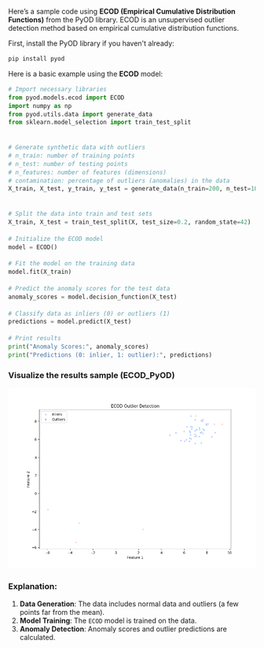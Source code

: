 Here’s a sample code using **ECOD (Empirical Cumulative Distribution Functions)** from the PyOD library. ECOD is an unsupervised outlier detection method based on empirical cumulative distribution functions.

First, install the PyOD library if you haven't already:

```bash
pip install pyod
```

Here is a basic example using the **ECOD** model:

```python
# Import necessary libraries
from pyod.models.ecod import ECOD
import numpy as np
from pyod.utils.data import generate_data
from sklearn.model_selection import train_test_split


# Generate synthetic data with outliers
# n_train: number of training points
# n_test: number of testing points
# n_features: number of features (dimensions)
# contamination: percentage of outliers (anomalies) in the data
X_train, X_test, y_train, y_test = generate_data(n_train=200, n_test=100, n_features=2, contamination=0.1)


# Split the data into train and test sets
X_train, X_test = train_test_split(X, test_size=0.2, random_state=42)

# Initialize the ECOD model
model = ECOD()

# Fit the model on the training data
model.fit(X_train)

# Predict the anomaly scores for the test data
anomaly_scores = model.decision_function(X_test)

# Classify data as inliers (0) or outliers (1)
predictions = model.predict(X_test)

# Print results
print("Anomaly Scores:", anomaly_scores)
print("Predictions (0: inlier, 1: outlier):", predictions)
```
### Visualize the results sample (ECOD_PyOD)
<img src='Figure_1.png'>

### Explanation:
1. **Data Generation**: The data includes normal data and outliers (a few points far from the mean).
2. **Model Training**: The `ECOD` model is trained on the data.
3. **Anomaly Detection**: Anomaly scores and outlier predictions are calculated.

